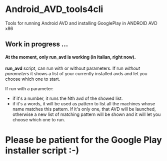 # Android_AVD_tools4cli
Tools for running Android AVD and installing GooglePlay in ANDROID AVD x86

##  Work in progress ...

#### At the moment, only run_avd is working (in italian, right now).
**run_avd** script, can run with or without parameters.
If run *without parameters* it shows a list of your currently installed avds and let you choose which one to start.

If run with a parameter:
- if it's a number, it runs the Nth avd of the showed list.
- if it's a words, it will be used as pattern to list all the machines whose name matches this pattern. If it's only one, that AVD will be launched, otherwise a new list of matching pattern will be shown and it will let you choose which one to run.


# Please be patient for the Google Play installer script :-)
